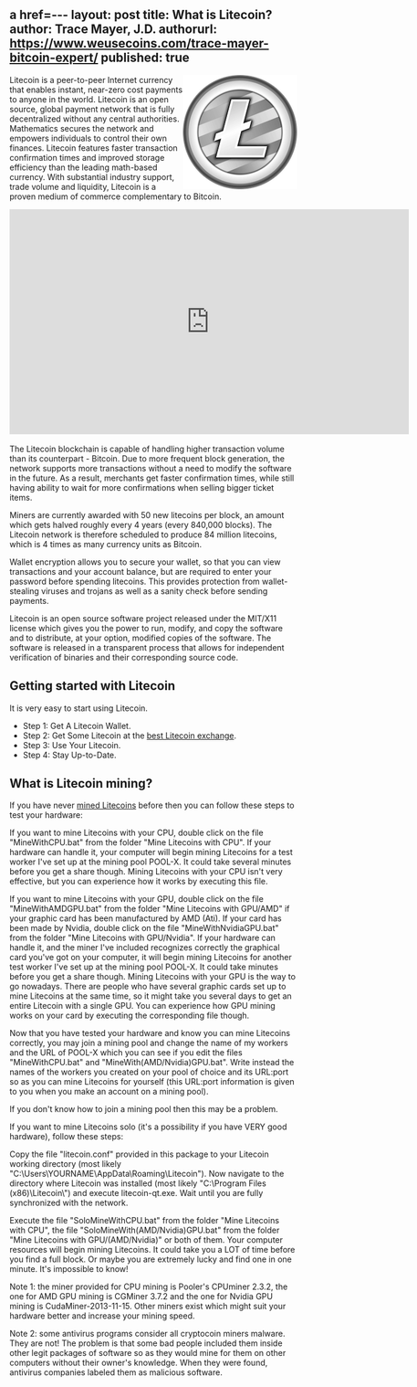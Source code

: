 a href=---
layout: post
title: What is Litecoin?
author: Trace Mayer, J.D.
authorurl: https://www.weusecoins.com/trace-mayer-bitcoin-expert/
published: true
---

<img src="/images/litecoin.png" alt="what is litecoin" align="right">
<p>
Litecoin is a peer-to-peer Internet currency that enables instant, near-zero cost payments to anyone in the world. Litecoin is an open source, global payment network that is fully decentralized without any central authorities. Mathematics secures the network and empowers individuals to control their own finances. Litecoin features faster transaction confirmation times and improved storage efficiency than the leading math-based currency. With substantial industry support, trade volume and liquidity, Litecoin is a proven medium of commerce complementary to Bitcoin.
<p>
<iframe width="700" height="394" src="https://www.youtube.com/embed/q7B7S88RtV8" frameborder="0" allowfullscreen></iframe>
<p>
The Litecoin blockchain is capable of handling higher transaction volume than its counterpart - Bitcoin. Due to more frequent block generation, the network supports more transactions without a need to modify the software in the future. As a result, merchants get faster confirmation times, while still having ability to wait for more confirmations when selling bigger ticket items.
<p>
Miners are currently awarded with 50 new litecoins per block, an amount which gets halved roughly every 4 years (every 840,000 blocks). The Litecoin network is therefore scheduled to produce 84 million litecoins, which is 4 times as many currency units as Bitcoin.
<p>
Wallet encryption allows you to secure your wallet, so that you can view transactions and your account balance, but are required to enter your password before spending litecoins. This provides protection from wallet-stealing viruses and trojans as well as a sanity check before sending payments.
<p>
Litecoin is an open source software project released under the MIT/X11 license which gives you the power to run, modify, and copy the software and to distribute, at your option, modified copies of the software. The software is released in a transparent process that allows for independent verification of binaries and their corresponding source code.
<h2>Getting started with Litecoin</h2>
It is very easy to start using Litecoin.
<p>
<ul><li>Step 1: Get A Litecoin Wallet.</li>
<li>Step 2: Get Some Litecoin at the <a href="https://www.kraken.com/">best Litecoin exchange</a>.</li>
<li>Step 3: Use Your Litecoin.</li>
<li>Step 4: Stay Up-to-Date.</li></ul>
<h2>What is Litecoin mining?</h2>
If you have never <a href="http://www.bitcoinmining.com/what-is-litecoin-mining/">mined Litecoins</a> before then you can follow these steps to test your hardware:
<p>If you want to mine Litecoins with your CPU, double click on the file "MineWithCPU.bat" from the folder "Mine Litecoins with CPU". If your hardware can handle it, your computer will begin mining Litecoins for a test worker I've set up at the mining pool POOL-X. It could take several minutes before you get a share though. Mining Litecoins with your CPU isn't very effective, but you can experience how it works by executing this file.
<p>If you want to mine Litecoins with your GPU, double click on the file "MineWithAMDGPU.bat" from the folder "Mine Litecoins with GPU/AMD" if your graphic card has been manufactured by AMD (Ati). If your card has been made by Nvidia, double click on the file "MineWithNvidiaGPU.bat" from the folder "Mine Litecoins with GPU/Nvidia". If your hardware can handle it, and the miner I've included recognizes correctly the graphical card you've got on your computer, it will begin mining Litecoins for another test worker I've set up at the mining pool POOL-X. It could take minutes before you get a share though. Mining Litecoins with your GPU is the way to go nowadays. There are people who have several graphic cards set up to mine Litecoins at the same time, so it might take you several days to get an entire Litecoin with a single GPU. You can experience how GPU mining works on your card by executing the corresponding file though.
<p>Now that you have tested your hardware and know you can mine Litecoins correctly, you may join a mining pool and change the name of my workers and the URL of POOL-X which you can see if you edit the files "MineWithCPU.bat" and "MineWith(AMD/Nvidia)GPU.bat". Write instead the names of the workers you created on your pool of choice and its URL:port so as you can mine Litecoins for yourself (this URL:port information is given to you when you make an account on a mining pool).
<p>If you don't know how to join a mining pool then this may be a problem.
<p>
If you want to mine Litecoins solo (it's a possibility if you have VERY good hardware), follow these steps:
<p>
Copy the file "litecoin.conf" provided in this package to your Litecoin working directory (most likely "C:\Users\YOURNAME\AppData\Roaming\Litecoin"). Now navigate to the directory where Litecoin was installed (most likely "C:\Program Files (x86)\Litecoin\") and execute litecoin-qt.exe. Wait until you are fully synchronized with the network.
<p>
Execute the file "SoloMineWithCPU.bat" from the folder "Mine Litecoins with CPU", the file "SoloMineWith(AMD/Nvidia)GPU.bat" from the folder "Mine Litecoins with GPU/(AMD/Nvidia)" or both of them. Your computer resources will begin mining Litecoins. It could take you a LOT of time before you find a full block. Or maybe you are extremely lucky and find one in one minute. It's impossible to know!
<p>Note 1: the miner provided for CPU mining is Pooler's CPUminer 2.3.2, the one for AMD GPU mining is CGMiner 3.7.2 and the one for Nvidia GPU mining is CudaMiner-2013-11-15. Other miners exist which might suit your hardware better and increase your mining speed.
<p>
Note 2: some antivirus programs consider all cryptocoin miners malware. They are not! The problem is that some bad people included them inside other legit packages of software so as they would mine for them on other computers without their owner's knowledge. When they were found, antivirus companies labeled them as malicious software.
